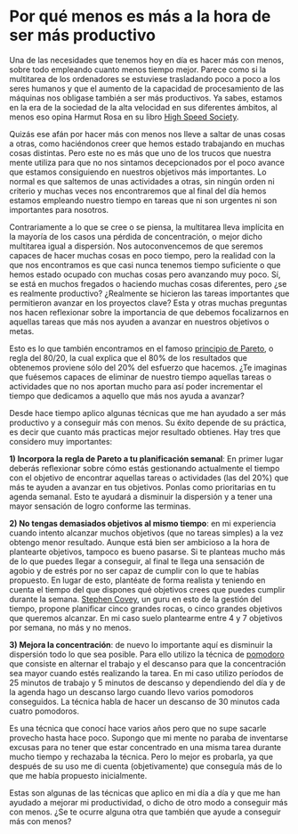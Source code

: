 # Por qué menos es más a la hora de ser más productivo
Una de las necesidades que tenemos hoy en día es hacer más con menos, sobre todo empleando cuanto menos tiempo mejor. Parece como si la multitarea de los ordenadores se estuviese trasladando poco a poco a los seres humanos y que el aumento de la capacidad de procesamiento de las máquinas nos obligase también a ser más productivos. Ya sabes, estamos en la era de la sociedad de la alta velocidad en sus diferentes ámbitos, al menos eso opina Harmut Rosa en su libro [High Speed Society][1].

Quizás ese afán por hacer más con menos nos lleve a saltar de unas cosas a otras, como haciéndonos creer que hemos estado trabajando en muchas cosas distintas. Pero este no es más que uno de los trucos que nuestra mente utiliza para que no nos sintamos decepcionados por el poco avance que estamos consiguiendo en nuestros objetivos más importantes. Lo normal es que saltemos de unas actividades a otras, sin ningún orden ni criterio y muchas veces nos encontraremos que al final del día hemos estamos empleando nuestro tiempo en tareas que ni son urgentes ni son importantes para nosotros.

Contrariamente a lo que se cree o se piensa, la multitarea lleva implícita en la mayoría de los casos una pérdida de concentración, o mejor dicho multitarea igual a dispersión. Nos autoconvencemos de que seremos capaces de hacer muchas cosas en poco tiempo, pero la realidad con la que nos encontramos es que casi nunca tenemos tiempo suficiente o que hemos estado ocupado con muchas cosas pero avanzando muy poco. Sí, se está en muchos fregados o haciendo muchas cosas diferentes, pero ¿se es realmente productivo? ¿Realmente se hicieron las tareas importantes que permitieron avanzar en los proyectos clave? Esta y otras muchas preguntas nos hacen reflexionar sobre la importancia de que debemos focalizarnos en aquellas tareas que más nos ayuden a avanzar en nuestros objetivos o metas.

Esto es lo que también encontramos en el famoso [principio de Pareto][2], o regla del 80/20, la cual explica que el 80% de los resultados que obtenemos proviene sólo del 20% del esfuerzo que hacemos. ¿Te imaginas que fuésemos capaces de eliminar de nuestro tiempo aquellas tareas o actividades que no nos aportan mucho para así poder incrementar el tiempo que dedicamos a aquello que más nos ayuda a avanzar?

Desde hace tiempo aplico algunas técnicas que me han ayudado a ser más productivo y a conseguir más con menos. Su éxito depende de su práctica, es decir que cuanto más practicas mejor resultado obtienes. Hay tres que considero muy importantes:

**1) Incorpora la regla de Pareto a tu planificación semanal**: En primer lugar deberás reflexionar sobre cómo estás gestionando actualmente el tiempo con el objetivo de encontrar aquellas tareas o actividades (las del 20%) que más te ayuden a avanzar en tus objetivos. Ponlas como prioritarias en tu agenda semanal. Esto te ayudará a disminuir la dispersión y a tener una mayor sensación de logro conforme las terminas.

**2) No tengas demasiados objetivos al mismo tiempo**: en mi experiencia cuando intento alcanzar muchos objetivos (que no tareas simples) a la vez obtengo menor resultado. Aunque está bien ser ambicioso a la hora de plantearte objetivos, tampoco es bueno pasarse. Si te planteas mucho más de lo que puedes llegar a conseguir, al final te llega una sensación de agobio y de estrés por no ser capaz de cumplir con lo que te habías propuesto. En lugar de esto, plantéate de forma realista y teniendo en cuenta el tiempo del que dispones qué objetivos crees que puedes cumplir durante la semana. [Stephen Covey][3], un guru en esto de la gestión del tiempo, propone planificar cinco grandes rocas, o cinco grandes objetivos que queremos alcanzar. En mi caso suelo plantearme entre 4 y 7 objetivos por semana, no más y no menos.

**3) Mejora la concentración**: de nuevo lo importante aquí es disminuir la dispersión todo lo que sea posible. Para ello utilizo la técnica de [pomodoro][4] que consiste en alternar el trabajo y el descanso para que la concentración sea mayor cuando estés realizando la tarea. En mi caso utilizo períodos de 25 minutos de trabajo y 5 minutos de descanso y dependiendo del día y de la agenda hago un descanso largo cuando llevo varios pomodoros conseguidos. La técnica habla de hacer un descanso de 30 minutos cada cuatro pomodoros.

Es una técnica que conocí hace varios años pero que no supe sacarle provecho hasta hace poco. Supongo que mi mente no paraba de inventarse excusas para no tener que estar concentrado en una misma tarea durante mucho tiempo y rechazaba la técnica. Pero lo mejor es probarla, ya que después de su uso me di cuenta (objetivamente) que conseguía más de lo que me había propuesto inicialmente.

Estas son algunas de las técnicas que aplico en mi día a día y que me han ayudado a mejorar mi productividad, o dicho de otro modo a conseguir más con menos. ¿Se te ocurre alguna otra que también que ayude a conseguir más con menos?

[1]:	http://www.amazon.es/High-Speed-Society-Social-Acceleration-Modernity/dp/0271034173
[2]:	http://es.wikipedia.org/wiki/Principio_de_Pareto
[3]:	https://www.stephencovey.com/
[4]:	http://es.wikipedia.org/wiki/T%C3%A9cnica_Pomodoro